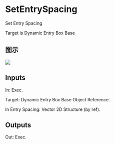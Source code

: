 # SetEntrySpacing

Set Entry Spacing

Target is Dynamic Entry Box Base

## 图示

![]($-20221218-18453288.png)

## Inputs

In: Exec.

Target: Dynamic Entry Box Base Object Reference.

In Entry Spacing: Vector 2D Structure (by ref).  

## Outputs

Out: Exec.


